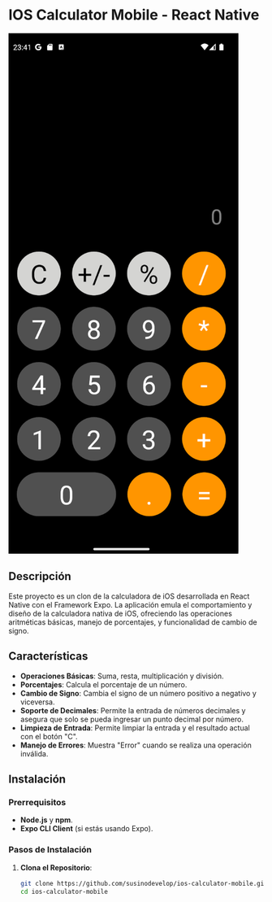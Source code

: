 # IOS Calculator Mobile - React Native

![Calculator Screenshot](./assets/screenshot.png)

## Descripción

Este proyecto es un clon de la calculadora de iOS desarrollada en React Native con el Framework Expo. La aplicación emula el comportamiento y diseño de la calculadora nativa de iOS, ofreciendo las operaciones aritméticas básicas, manejo de porcentajes, y funcionalidad de cambio de signo.

## Características

- **Operaciones Básicas**: Suma, resta, multiplicación y división.
- **Porcentajes**: Calcula el porcentaje de un número.
- **Cambio de Signo**: Cambia el signo de un número positivo a negativo y viceversa.
- **Soporte de Decimales**: Permite la entrada de números decimales y asegura que solo se pueda ingresar un punto decimal por número.
- **Limpieza de Entrada**: Permite limpiar la entrada y el resultado actual con el botón "C".
- **Manejo de Errores**: Muestra "Error" cuando se realiza una operación inválida.

## Instalación

### Prerrequisitos

- **Node.js** y **npm**.
- **Expo CLI Client** (si estás usando Expo).

### Pasos de Instalación

1. **Clona el Repositorio**:
   ```bash
   git clone https://github.com/susinodevelop/ios-calculator-mobile.git
   cd ios-calculator-mobile
